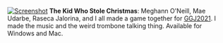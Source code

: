 [![Screenshot](/img/work/proj-6/thumb.png)](https://firkraags.itch.io/the-kid-who-stole-christmas)
**The Kid Who Stole Christmas**: Meghann O'Neill, Mae Udarbe, Raseca Jalorina, and I all made a game together for [GGJ2021](https://globalgamejam.org). I made the music and the weird trombone talking thing. Available for Windows and Mac. 